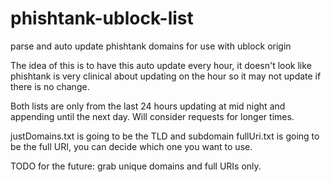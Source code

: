 # phishtank-ublock-list
parse and auto update phishtank domains for use with ublock origin

The idea of this is to have this auto update every hour, it doesn't look like phishtank is very clinical about updating on the hour so it may not update if there is no change.

Both lists are only from the last 24 hours updating at mid night and appending until the next day. Will consider requests for longer times.

justDomains.txt is going to be the TLD and subdomain
fullUri.txt is going to be the full URI, you can decide which one you want to use.

TODO for the future:
grab unique domains and full URIs only.

